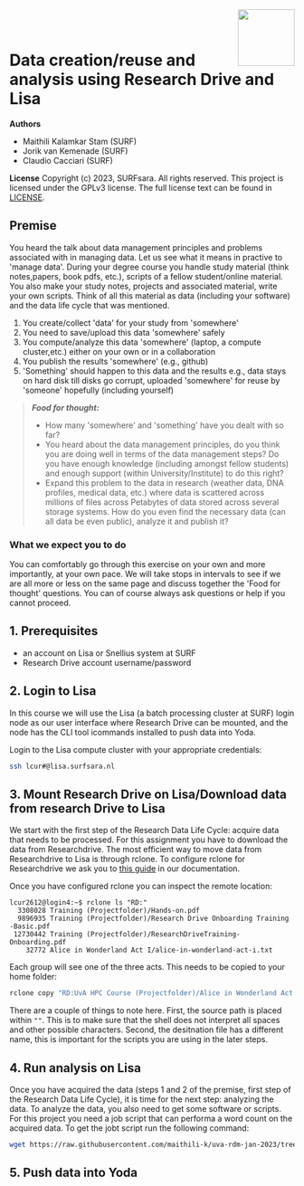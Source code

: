 <img align="right" src="images/surf.jpg" width="100px">
<br><br>


# Data creation/reuse and analysis using Research Drive and Lisa

**Authors**
- Maithili Kalamkar Stam (SURF)
- Jorik van Kemenade (SURF)
- Claudio Cacciari (SURF)

**License**
Copyright (c) 2023, SURFsara. All rights reserved.
This project is licensed under the GPLv3 license.
The full license text can be found in [LICENSE](LICENSE).

## Premise
You heard the talk about data management principles and problems associated with in managing data. Let us see what it means in practive to 'manage data'. During your degree course you handle study material (think notes,papers, book pdfs, etc.), scripts of a fellow student/online material. You also make your study notes, projects and associated material, write your own scripts. Think of all this material as data (including your software) and the data life cycle that was mentioned.  

1. You create/collect 'data' for your study from 'somewhere' 
2. You need to save/upload this data 'somewhere' safely
3. You compute/analyze this data 'somewhere' (laptop, a compute cluster,etc.) either on your own or in a collaboration
4. You publish the results 'somewhere' (e.g., github)
5. 'Something' should happen to this data and the results e.g., data stays on hard disk till disks go corrupt, uploaded 'somewhere' for reuse by 'someone' hopefully (including yourself)

> **_Food for thought:_**
>
> * How many 'somewhere' and 'something' have you dealt with so far? 
> * You heard about the data management principles, do you think you are doing well in terms of the data management steps? Do you have enough knowledge (including amongst fellow students) and enough support (within University/Institute) to do this right?
> * Expand this problem to the data in research (weather data, DNA profiles, medical data, etc.) where data is scattered across millions of files across Petabytes of data stored across several storage systems. How do you even find the necessary data (can all data be even public), analyze it and publish it?


### What we expect you to do
You can comfortably go through this exercise on your own and more importantly, at your own pace. We will take stops in intervals to see if we are all more or less on the same page and discuss together the 'Food for thought' questions. You can of course always ask questions or help if you cannot proceed.

## 1. Prerequisites

- an account on Lisa or Snellius system at SURF
- Research Drive account username/password

## 2. Login to Lisa

In this course we will use the Lisa (a batch processing cluster at SURF) login node as our user interface where Research Drive can be mounted, and the node has the CLI tool icommands installed to push data into Yoda.

Login to the Lisa compute cluster with your appropriate credentials:

```sh
ssh lcur#@lisa.surfsara.nl
```

## 3. Mount Research Drive on Lisa/Download data from research Drive to Lisa

We start with the first step of the Research Data Life Cycle: acquire data that needs to be processed. For this assignment you have to download the data from Researchdrive. The most efficient way to move data from Researchdrive to Lisa is through rclone. To configure rclone for Researchdrive we ask you to [this guide](https://wiki.surfnet.nl/display/RDRIVE/Access+Research+Drive+via+Rclone) in our documentation.

Once you have configured rclone you can inspect the remote location:

```
lcur2612@login4:~$ rclone ls "RD:"
  3308028 Training (Projectfolder)/Hands-on.pdf
  9896935 Training (Projectfolder)/Research Drive Onboarding Training -Basic.pdf
 12730442 Training (Projectfolder)/ResearchDriveTraining-Onboarding.pdf
    32772 Alice in Wonderland Act I/alice-in-wonderland-act-i.txt
```

Each group will see one of the three acts. This needs to be copied to your home folder:

```sh
rclone copy "RD:UvA HPC Course (Projectfolder)/Alice in Wonderland Act I/alice-in-wonderland-act-i.txt" source.txt
```

There are a couple of things to note here. First, the source path is placed within `""`. This is to make sure that the shell does not interpret all spaces and other possible characters. Second, the desitnation file has a different name, this is important for the scripts you are using in the later steps.

## 4. Run analysis on Lisa
Once you have acquired the data (steps 1 and 2 of the premise, first step of the Research Data Life Cycle), it is time for the next step: analyzing the data. To analyze the data, you also need to get some software or scripts. For this project you need a job script that can performa a word count on the acquired data. To get the jobt script run the following command: 

```sh
wget https://raw.githubusercontent.com/maithili-k/uva-rdm-jan-2023/tree/main/data-creation-and-analysis/lisa-job.sh
```

## 5. Push data into Yoda

